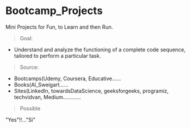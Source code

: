 # Bootcamp_Projects
Mini Projects for Fun, to Learn and then Run.

> Goal:
* Understand and analyze the functioning of a complete code sequence, tailored to perform a particular task.

> Source: 
* Bootcamps(Udemy, Coursera, Educative......
* Books(Al_Sweigart......
* Sites(LinkedIn, towardsDataScience, geeksforgeeks, programiz, techvidvan, Medium............

>Possible

"Yes"!!..."Si"
